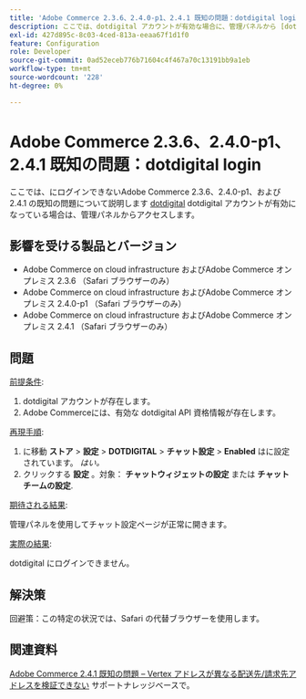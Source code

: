 ```yaml
---
title: 'Adobe Commerce 2.3.6、2.4.0-p1、2.4.1 既知の問題：dotdigital login'
description: ここでは、dotdigital アカウントが有効な場合に、管理パネルから [dotdigital] （https://dotdigital.com/）にログインできないAdobe Commerce 2.3.6、2.4.0-p1、および 2.4.1 の既知の問題について説明します。
exl-id: 427d895c-8c03-4ced-813a-eeaa67f1d1f0
feature: Configuration
role: Developer
source-git-commit: 0ad52eceb776b71604c4f467a70c13191bb9a1eb
workflow-type: tm+mt
source-wordcount: '228'
ht-degree: 0%

---
```


# Adobe Commerce 2.3.6、2.4.0-p1、2.4.1 既知の問題：dotdigital login

ここでは、にログインできないAdobe Commerce 2.3.6、2.4.0-p1、および 2.4.1 の既知の問題について説明します [dotdigital](https://dotdigital.com/) dotdigital アカウントが有効になっている場合は、管理パネルからアクセスします。

## 影響を受ける製品とバージョン

* Adobe Commerce on cloud infrastructure およびAdobe Commerce オンプレミス 2.3.6 （Safari ブラウザーのみ）
* Adobe Commerce on cloud infrastructure およびAdobe Commerce オンプレミス 2.4.0-p1 （Safari ブラウザーのみ）
* Adobe Commerce on cloud infrastructure およびAdobe Commerce オンプレミス 2.4.1 （Safari ブラウザーのみ）

## 問題

<u>前提条件</u>:

1. dotdigital アカウントが存在します。
1. Adobe Commerceには、有効な dotdigital API 資格情報が存在します。

<u>再現手順</u>:

1. に移動 **ストア** > **設定** > **DOTDIGITAL** > **チャット設定** > **Enabled** はに設定されています。 *はい。*
1. クリックする **設定** 。対象： **チャットウィジェットの設定** または **チャットチームの設定**.

<u>期待される結果</u>:

管理パネルを使用してチャット設定ページが正常に開きます。

<u>実際の結果</u>:

dotdigital にログインできません。

## 解決策

回避策：この特定の状況では、Safari の代替ブラウザーを使用します。

## 関連資料

[Adobe Commerce 2.4.1 既知の問題 – Vertex アドレスが異なる配送先/請求先アドレスを検証できない](/help/troubleshooting/miscellaneous/magento-2-4-1-vertex-address-validation-message-post-address-update.md) サポートナレッジベースで。
